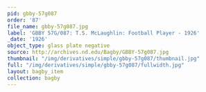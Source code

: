 ```yaml
---
pid: gbby-57g087
order: '87'
file_name: gbby-57g087.jpg
label: 'GBBY 57G/087: T.S. McLaughlin: Football Player - 1926'
_date: '1926'
object_type: glass plate negative
source: http://archives.nd.edu/Bagby/GBBY-57g087.jpg
thumbnail: "/img/derivatives/simple/gbby-57g087/thumbnail.jpg"
full: "/img/derivatives/simple/gbby-57g087/fullwidth.jpg"
layout: bagby_item
collection: bagby
---
```

